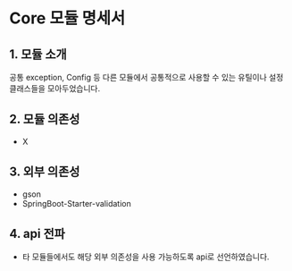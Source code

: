 # Core 모듈 명세서
## 1. 모듈 소개
공통 exception, Config 등 다른 모듈에서 공통적으로 사용할 수 있는 유틸이나 설정 클래스들을
모아두었습니다.

## 2. 모듈 의존성
- X

## 3. 외부 의존성
- gson
- SpringBoot-Starter-validation

## 4. api 전파
- 타 모듈들에서도 해당 외부 의존성을 사용 가능하도록 api로 선언하였습니다.

